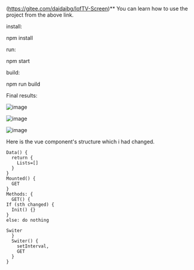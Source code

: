 (https://gitee.com/daidaibg/IofTV-Screen)**
You can learn how to use the project from the above link.

install:

npm install

run:

npm start

build:

npm run build


Final results:

![image](https://user-images.githubusercontent.com/108172335/233665031-a5e4a235-43bf-4b8e-8118-3daf6c75969c.png)

![image](https://user-images.githubusercontent.com/108172335/233665074-23aec834-12ff-484b-947d-b2f53a57736c.png)

![image](https://user-images.githubusercontent.com/108172335/233665094-82da9cf1-9a55-4094-bfb7-8edc4b1b28c5.png)


Here is the vue component's structure which i had changed.

```
Data() {
  return {
    Lists=[]
  }
}
Mounted() {
  GET
}
Methods: {
  GET() {
If (sth changed) {
  Init() {}
}
else: do nothing

Switer
  }
  Switer() {
    setInterval,
    GET
  }
}
```


